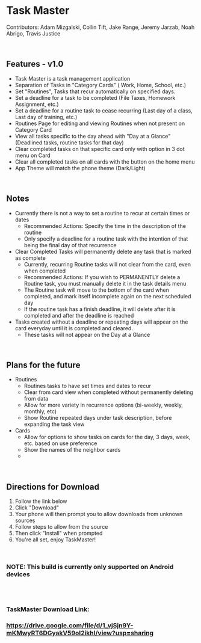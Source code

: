 # Task Master

Contributors: Adam Mizgalski, Collin Tift, Jake Range, Jeremy Jarzab, Noah Abrigo, Travis Justice

<br/>

## Features - v1.0
- Task Master is a task management application
- Separation of Tasks in "Category Cards" ( Work, Home, School, etc.)
- Set "Routines", Tasks that recur automatically on specified days.
- Set a deadline for a task to be completed (File Taxes, Homework Assignment, etc.)
- Set a deadline for a routine task to cease recurring (Last day of a class, Last day of training, etc.)
- Routines Page for editing and viewing Routines when not present on Category Card
- View all tasks specific to the day ahead with "Day at a Glance" (Deadlined tasks, routine tasks for that day)
- Clear completed tasks on that specific card only with option in 3 dot menu on Card
- Clear all completed tasks on all cards with the button on the home menu
- App Theme will match the phone theme (Dark/Light)

<br/>

## Notes
- Currently there is not a way to set a routine to recur at certain times or dates
    - Recommended Actions: Specify the time in the description of the routine
    - Only specify a deadline for a routine task with the intention of that being the final day of that recurrence
- Clear Completed Tasks will permanently delete any task that is marked as complete
    - Currently, recurring Routine tasks will not clear from the card, even when completed
    - Recommended Actions: If you wish to PERMANENTLY delete a Routine task, you must manually delete it in the task details menu
    - The Routine task will move to the bottom of the card when completed, and mark itself incomplete again on the next scheduled day
    - If the routine task has a finish deadline, it will delete after it is completed and after the deadline is reached
- Tasks created without a deadline or repeating days will appear on the card everyday until it is completed and cleared.
    - These tasks will not appear on the Day at a Glance

<br/>

## Plans for the future

- Routines
    - Routines tasks to have set times and dates to recur
    - Clear from card view when completed without permanently deleting from data
    - Allow for more variety in recurrence options (bi-weekly, weekly, monthly, etc)
    - Show Routine repeated days under task description, before expanding the task view
- Cards 
    - Allow for options to show tasks on cards for the day, 3 days, week, etc. based on use preference
    - Show the names of the neighbor cards
    - 


<br/>

## Directions for Download

1)  Follow the link below
2)  Click "Download"
3)  Your phone will then prompt you to allow downloads from unknown sources
4)  Follow steps to allow from the source
5)  Then click "Install" when prompted
6)  You're all set, enjoy TaskMaster!

<br/>

### NOTE: This build is currently only supported on Android devices  
  
<br/><br/>

### TaskMaster Download Link:
### https://drive.google.com/file/d/1_vjSjn9Y-mKMwyRT6DGyakV59oI2ikhl/view?usp=sharing

